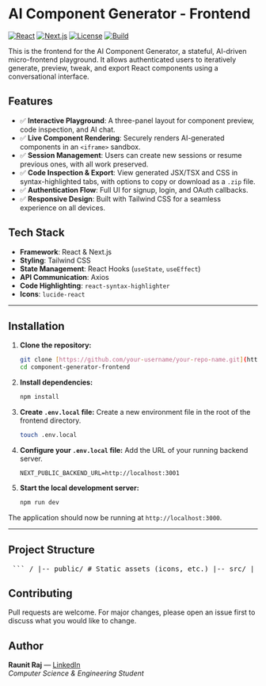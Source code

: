 # AI Component Generator - Frontend

[![React](https://img.shields.io/badge/React-19-blue.svg)](https://reactjs.org/)
[![Next.js](https://img.shields.io/badge/Next.js-15.x-black.svg)](https://nextjs.org/)
[![License](https://img.shields.io/badge/license-MIT-blue.svg)](LICENSE)
[![Build](https://img.shields.io/badge/build-passing-brightgreen.svg)](#)

This is the frontend for the AI Component Generator, a stateful, AI-driven micro-frontend playground. It allows authenticated users to iteratively generate, preview, tweak, and export React components using a conversational interface.

## Features

- ✅ **Interactive Playground**: A three-panel layout for component preview, code inspection, and AI chat.
- ✅ **Live Component Rendering**: Securely renders AI-generated components in an `<iframe>` sandbox.
- ✅ **Session Management**: Users can create new sessions or resume previous ones, with all work preserved.
- ✅ **Code Inspection & Export**: View generated JSX/TSX and CSS in syntax-highlighted tabs, with options to copy or download as a `.zip` file.
- ✅ **Authentication Flow**: Full UI for signup, login, and OAuth callbacks.
- ✅ **Responsive Design**: Built with Tailwind CSS for a seamless experience on all devices.

## Tech Stack

- **Framework**: React & Next.js
- **Styling**: Tailwind CSS
- **State Management**: React Hooks (`useState`, `useEffect`)
- **API Communication**: Axios
- **Code Highlighting**: `react-syntax-highlighter`
- **Icons**: `lucide-react`

---

## Installation

1.  **Clone the repository:**
    ```bash
    git clone [https://github.com/your-username/your-repo-name.git](https://github.com/your-username/your-repo-name.git)
    cd component-generator-frontend
    ```

2.  **Install dependencies:**
    ```bash
    npm install
    ```

3.  **Create `.env.local` file:**
    Create a new environment file in the root of the frontend directory.
    ```bash
    touch .env.local
    ```

4.  **Configure your `.env.local` file:**
    Add the URL of your running backend server.
    ```env
    NEXT_PUBLIC_BACKEND_URL=http://localhost:3001
    ```

5.  **Start the local development server:**
    ```bash
    npm run dev
    ```

The application should now be running at `http://localhost:3000`.

---

## Project Structure

<pre lang="text"> ``` / |-- public/ # Static assets (icons, etc.) |-- src/ | |-- app/ # Next.js App Router pages | | |-- auth/ # Auth pages (login, signup, callback) | | |-- playground/ # The main application playground | | |-- layout.tsx | | |-- page.tsx # Landing page | |-- lib/ | | |-- axios.ts # Axios instance with interceptors |-- .env.local # Environment variables |-- next.config.ts # Next.js configuration |-- package.json # Project dependencies |-- tailwind.config.ts # Tailwind CSS configuration ``` </pre>
## Contributing

Pull requests are welcome. For major changes, please open an issue first to discuss what you would like to change.

## Author

**Raunit Raj** — [LinkedIn](https://www.linkedin.com/in/raunitraj/)
<br />
*Computer Science & Engineering Student*
